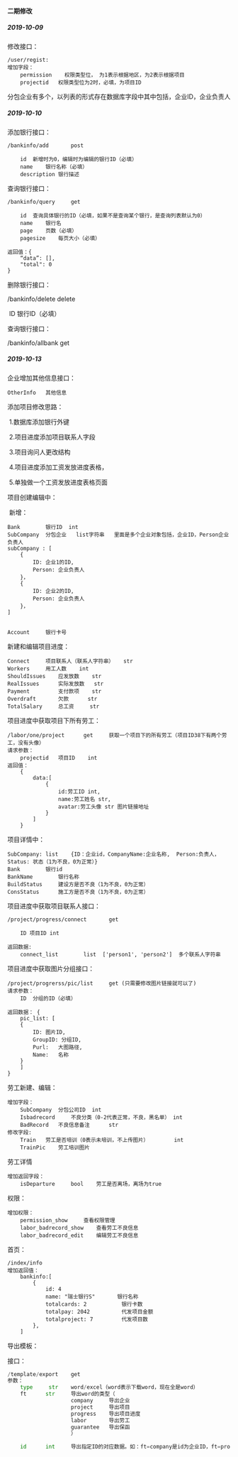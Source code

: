 #### 二期修改

##### 2019-10-09

修改接口：
    
    /user/regist:
    增加字段：
        permission    权限类型位， 为1表示根据地区，为2表示根据项目 
        projectid   权限类型位为2时，必填，为项目ID
分包企业有多个，以列表的形式存在数据库字段中其中包括，企业ID，企业负责人

##### 2019-10-10

添加银行接口：

```
/bankinfo/add 		post

	id	新增时为0，编辑时为编辑的银行ID（必填）
	name	银行名称（必填）
	description	银行描述
```

查询银行接口：

```
/bankinfo/query		get

	id	查询具体银行的ID（必填，如果不是查询某个银行，是查询列表默认为0）
	name	银行名
	page	页数（必填）
	pagesize	每页大小（必填）

返回值：{
	“data”: [],
	"total": 0
}
```





删除银行接口：

/bankinfo/delete	delete

​	ID	银行ID（必填）



查询银行接口：

/bankinfo/allbank	get



##### 2019-10-13

企业增加其他信息接口：

```
OtherInfo 	其他信息
```

添加项目修改思路：

​	1.数据库添加银行外键

​	2.项目进度添加项目联系人字段

​	3.项目询问人更改结构

​	4.项目进度添加工资发放进度表格，

​	5.单独做一个工资发放进度表格页面



项目创建编辑中：

​	新增：

```
Bank		银行ID  int         
SubCompany	分包企业   list字符串   里面是多个企业对象包括，企业ID，Person企业负责人
subCompany : [
	{
		ID: 企业1的ID,
		Person: 企业负责人
	}，
	{
		ID: 企业2的ID,
		Person: 企业负责人
	}，
]


Account		银行卡号
```



新建和编辑项目进度：

```
Connect		项目联系人（联系人字符串）	str
Workers		用工人数	int
ShouldIssues	应发放数	str
RealIssues		实际发放数	str
Payment			支付款项	str
Overdraft		欠款		str
TotalSalary		总工资		str
```



项目进度中获取项目下所有劳工：

```
/labor/one/project		get		获取一个项目下的所有劳工（项目ID38下有两个劳工，没有头像）
请求参数：
	projectid	项目ID	int
返回值：
	{
		data:[
			{
				id:劳工ID	int,
				name:劳工姓名 str,
				avatar:劳工头像 str	图片链接地址
			}
		]
	}
```





项目详情中：

```
SubCompany:	list    {ID：企业id，CompanyName:企业名称,  Person:负责人，Status: 状态（1为不良，0为正常）}
Bank		银行id
BankName		银行名称
BuildStatus		建设方是否不良（1为不良，0为正常）
ConsStatus		施工方是否不良（1为不良，0为正常）
```



项目进度中获取项目联系人接口：

```
/project/progress/connect		get

	ID 项目ID int

返回数据:
	connect_list		list  ['person1', 'person2']  多个联系人字符串
```





项目进度中获取图片分组接口：

```	
/project/progrerss/pic/list		get (只需要修改图片链接就可以了)
请求参数：
	ID	分组的ID（必填）
	
返回数据： {
	pic_list: [
	{
		ID: 图片ID,
		GroupID: 分组ID,
		Purl:	大图路径,
		Name:	名称
	}
	]
}
```



劳工新建、编辑：

```
增加字段：
	SubCompany	分包公司ID	int
	Isbadrecord		不良分类（0-2代表正常，不良，黑名单） int
	BadRecord	不良信息备注		str
修改字段:
	Train	劳工是否培训（0表示未培训，不上传图片）		int
    TrainPic	劳工培训图片
```

劳工详情

```
增加返回字段：
	isDeparture		bool	劳工是否离场，离场为true
```





权限：

```
增加权限：
	permission_show		查看权限管理
	labor_badrecord_show	查看劳工不良信息
	labor_badrecord_edit	编辑劳工不良信息
```



首页：

```
/index/info
增加返回值：
	bankinfo:[
		{
			id: 4
            name: "瑞士银行S"		银行名称
            totalcards: 2			银行卡数
            totalpay: 2042			代发项目金额
            totalproject: 7			代发项目数
		},
	]
```



导出模板：

接口：

```python
/template/export	get
参数：
	type	 str	word/excel（word表示下载word，现在全是word）
	ft		str		导出word的类型（
					company		导出企业
					project		导出项目
					progress	导出项目进度
					labor		导出劳工
					guarantee	导出保函
					）
					
	id		int		导出指定ID的对应数据。如：ft=company是id为企业ID，ft=project时id为项目					ID
	
```

